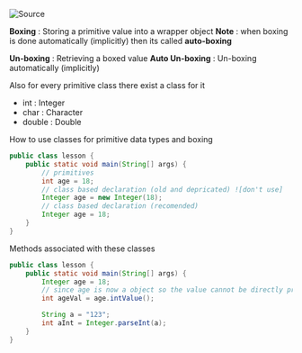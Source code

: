 ![Source](https://youtu.be/Fyc86kVIePE?list=PLsyeobzWxl7pe_IiTfNyr55kwJPWbgxB5)

**Boxing** : Storing a primitive value into a wrapper object
**Note** : when boxing is done automatically (implicitly) then its called **auto-boxing**

**Un-boxing** : Retrieving a boxed value
**Auto Un-boxing** : Un-boxing automatically (implicitly)

Also for every primitive class there exist a class for it
- int : Integer
- char : Character
- double : Double

How to use classes for primitive data types and boxing
```java
public class lesson {
	public static void main(String[] args) {
		// primitives
		int age = 18;
		// class based declaration (old and depricated) ![don't use]
		Integer age = new Integer(18);
		// class based declaration (recomended)
		Integer age = 18;
	}
}
```

Methods associated with these classes
```java
public class lesson {
	public static void main(String[] args) {
		Integer age = 18;
		// since age is now a object so the value cannot be directly printed
		int ageVal = age.intValue();

		String a = "123";
		int aInt = Integer.parseInt(a);
	}
}
```
